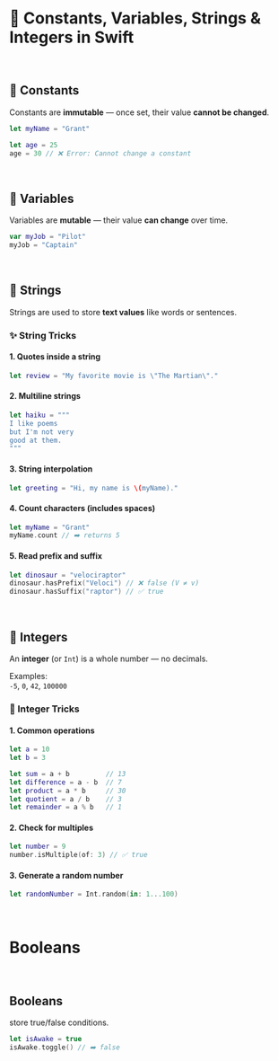 # 🧠 Constants, Variables, Strings & Integers in Swift
<br/>

## 🔐 Constants  
Constants are **immutable** — once set, their value **cannot be changed**.

```swift
let myName = "Grant"
```

```swift
let age = 25
age = 30 // ❌ Error: Cannot change a constant
```
<br/>

## 🔁 Variables  
Variables are **mutable** — their value **can change** over time.

```swift
var myJob = "Pilot"
myJob = "Captain"
```
<br/>

## 🧵 Strings  
Strings are used to store **text values** like words or sentences.



### ✨ String Tricks

#### 1. Quotes inside a string
```swift
let review = "My favorite movie is \"The Martian\"."
```

#### 2. Multiline strings
```swift
let haiku = """
I like poems
but I'm not very
good at them.
"""
```

#### 3. String interpolation
```swift
let greeting = "Hi, my name is \(myName)."
```

#### 4. Count characters (includes spaces)
```swift
let myName = "Grant"
myName.count // ➡️ returns 5
```

#### 5. Read prefix and suffix
```swift
let dinosaur = "velociraptor"
dinosaur.hasPrefix("Veloci") // ❌ false (V ≠ v)
dinosaur.hasSuffix("raptor") // ✅ true
```
<br/>

## 🔢 Integers

An **integer** (or `Int`) is a whole number — no decimals.

Examples:  
`-5`, `0`, `42`, `100000`



### 🧮 Integer Tricks

#### 1. Common operations
```swift
let a = 10
let b = 3

let sum = a + b         // 13
let difference = a - b  // 7
let product = a * b     // 30
let quotient = a / b    // 3
let remainder = a % b   // 1
```

#### 2. Check for multiples
```swift
let number = 9
number.isMultiple(of: 3) // ✅ true
```

#### 3. Generate a random number
```swift
let randomNumber = Int.random(in: 1...100)
```
<br/>

# Booleans
<br/>

## Booleans
store true/false conditions.

```swift
let isAwake = true
isAwake.toggle() // ➡️ false
```
<br/>
